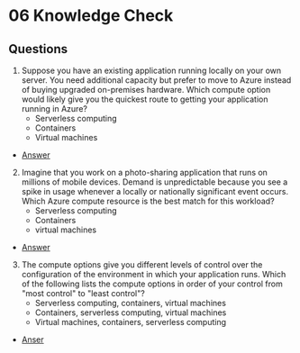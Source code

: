 # 06 Knowledge Check

## Questions
1) Suppose you have an existing application running locally on your own server. You need additional
   capacity but prefer to move to Azure instead of buying upgraded on-premises hardware. Which
   compute option would likely give you the quickest route to getting your application running in Azure?
   * Serverless computing
   * Containers
   * Virtual machines
* [Answer](https://i.imgur.com/XJVZBXL.png)
2) Imagine that you work on a photo-sharing application that runs on millions of mobile devices.
   Demand is unpredictable because you see a spike in usage whenever a locally or nationally
   significant event occurs. Which Azure compute resource is the best match for this workload?
   * Serverless computing
   * Containers
   * virtual machines
* [Answer](https://i.imgur.com/780Luu2.png)
3) The compute options give you different levels of control over the configuration of the environment
   in which your application runs. Which of the following lists the compute options in order of your
   control from "most control" to "least control"?
   * Serverless computing, containers, virtual machines
   * Containers, serverless computing, virtual machines
   * Virtual machines, containers, serverless computing
* [Anser](https://i.imgur.com/eV1htn0.png)
